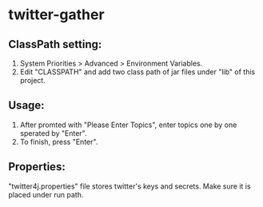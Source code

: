 # twitter-gather

ClassPath setting:
----------------------------
1. System Priorities > Advanced > Environment Variables.
2. Edit "CLASSPATH" and add two class path of jar files under "lib" of this project.

Usage:
----------------------------
1. After promted with "Please Enter Topics", enter topics one by one sperated by "Enter".
2. To finish, press "Enter".

Properties:
----------------------------
"twitter4j.properties" file stores twitter's keys and secrets. Make sure it is placed under run path.
